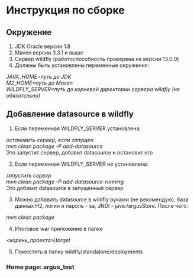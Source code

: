 # Инструкция по сборке

## Окружение

1. JDK Oracle версии 1.8
2. Maven версии 3.3.1 и выше
3. Сервер wildfly (работоспособность проверена на версии 13.0.0)
4. Должны быть установлены переменные окружения:

*JAVA_HOME=путь до JDK*\
*M2_HOME=путь до Maven*\
*WILDFLY_SERVER=путь до корневой директории сервера wildfly (не обязательно)*


## Добавление datasource в wildfly

1. Если переменная WILDFLY_SERVER установлена:

*остановить сервер, если запущен*\
*mvn clean package -P add-datasource*\
Это запустит сервер, добавит datasource и остановит его

2. Если переменная WILDFLY_SERVER не установлена:

*запустить сервер*\
*mvn clean package -P add-datasource-running*\
Это добавит datasource в запущенный сервер

3. Можно добавить datasource в wildfly руками (не рекомендую), база данных H2, логин и пароль - sa, JNDI - java:/argusStore. После чего:

*mvn clean package*


4. Итоговое war приложение в папке 

*<корень_проекта>\target*

5. Поместить в папку wildfly/standalone/deployments

### Home page: argus_test 